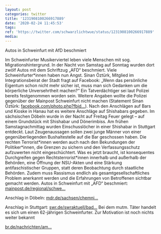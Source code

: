 ```yaml
---
layout: post
categories: twitter
title: '1231908100266917889'
date: '2020-02-24 11:45:53'
tags: 
ref: 'https://twitter.com/schwarzlichtwue/status/1231908100266917889'
media:
---
```

Autos in Schweinfurt mit AfD beschmiert



Im Schweinfurter Musikerviertel leben viele Menschen mit sog. Migrationshintergrund. In der Nacht von Samstag auf Sonntag wurden dort zwölf Autos mit dem Schriftzug „AFD“ beschmiert.
Viele Schweinfurter\*innen haben nun Angst. Sinan Öztürk, Mitglied im Integrationsbeirat der Stadt fragt auf Facebook: „Wenn das persönliche Eigentum schon nicht mehr sicher ist, muss man sich Gedanken um die körperliche Unversehrtheit machen?“
Ein Tatverdächtiger sei laut Polizei bereits festgenommen worden sein. Weitere Angaben wollte die Polizei gegenüber der Mainpost Schweinfurt nicht machen (Statement Sinan Öztürk: [facebook.com/photo.php?fbid…](https://www.facebook.com/photo.php?fbid=3115835548427947&set=pcb.3115836965094472&type=3&theater)).
Nach den Anschlägen auf Bars und Kioske in Hanau hat es weitere Anschläge auf Shishabars gegeben. Im sächsischen Döbeln wurde in der Nacht auf Freitag Feuer gelegt – auf einem Grundstück mit Shishabar und Dönerimbiss.
Am frühen Samstagnachmittag wurden Einschusslöcher in einer Shishabar in Stuttgart entdeckt. Laut Zeugenaussagen sollen zwei junge Männer von einer gegenüberliegenden Bushaltestelle auf die Bar geschossen haben.
Die rechten Terrorist\*innen werden auch nach den Bekundungen der Politiker\*innen, die Grenzen zu sichern und den Verfassungsschutz aufzuwerten nicht eingeschüchtert.
Was es jetzt braucht, ist konsequentes Durchgreifen gegen Rechtsterrorist\*innen innerhalb und außerhalb der Behörden, eine Öffnung der NSU-Akten und eine Stärkung antifaschistischer Gruppen, statt deren Beobachtung durch staatliche Behörden.
Zudem muss Rassismus endlich als gesamtgesellschaftliches Problem anerkannt werden und die Erfahrungen von Betroffenen sichtbar gemacht werden.
Autos in Schweinfurt mit „AFD“ beschmiert: [mainpost.de/regional/schwe…](https://www.mainpost.de/regional/schweinfurt/Autos-in-Schweinfurt-mit-AfD-besprueht-Hat-die-Polizei-den-Taeter;art742,10411479)



Anschlag in Döbeln: [mdr.de/sachsen/chemni…](https://www.mdr.de/sachsen/chemnitz/doebeln-rochlitz/brandanschlag-doebeln-shisha-bar-imbiss-100.html)



Anschlag in Stuttgart: [swr.de/swraktuell/bad…](https://www.swr.de/swraktuell/baden-wuerttemberg/stuttgart/Staatsschutz-ermittelt-Schuesse-auf-Stuttgarter-Shisha-Bar,stuttgarter-shisha-bar-schuesse-100.html)
Bei dem mutm. Täter handelt es sich um einen 62-jährigen Schweinfurter. Zur Motivation ist noch nichts weiter bekannt

[br.de/nachrichten/am…](https://www.br.de/nachrichten/amp/bayern/zwoelf-autos-in-schweinfurt-mit-afd-schriftzuegen-beschmiert,RrP6VJM)